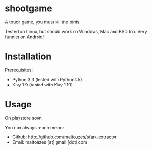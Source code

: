# shootgame
A touch game, you must kill the birds.

Tested on Linux, but should work on Windows, Mac and BSD too.
Very funnier on Android!

# Installation
Prerequisites:
* Python 3.3 (tested with Python3.5)
* Kivy 1.9 (tested with Kivy 1.10)

# Usage
On playstore soon

You can always reach me on:
* Github: http://github.com/maltouzes/sfark-extractor
* Email: maltouzes [at] gmail [dot] com
